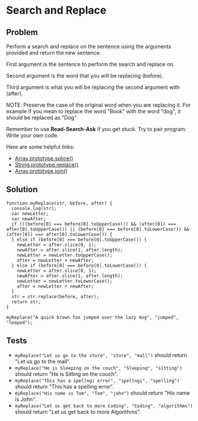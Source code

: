 # Search and Replace

## Problem

Perform a search and replace on the sentence using the arguments provided and return the new sentence.

First argument is the sentence to perform the search and replace on.

Second argument is the word that you will be replacing (before).

Third argument is what you will be replacing the second argument with (after).

NOTE: Preserve the case of the original word when you are replacing it. For example if you mean to replace the word "Book" with the word "dog", it should be replaced as "Dog"

Remember to use **Read-Search-Ask** if you get stuck. Try to pair program. Write your own code.

Here are some helpful links:

* [Array.prototype.splice()](https://developer.mozilla.org/en-US/docs/Web/JavaScript/Reference/Global_Objects/Array/splice)
* [String.prototype.replace()](https://developer.mozilla.org/en-US/docs/Web/JavaScript/Reference/Global_Objects/String/replace)
* [Array.prototype.join()](https://developer.mozilla.org/en-US/docs/Web/JavaScript/Reference/Global_Objects/Array/join)

## Solution

```
function myReplace(str, before, after) {
  console.log(str);
  var newLetter;
  var newAfter;
  if (((before[0] === before[0].toUpperCase()) && (after[0]) === after[0].toUpperCase()) || (before[0] === before[0].toLowerCase()) && (after[0]) === after[0].toLowerCase()) {
  } else if (before[0] === before[0].toUpperCase()) {
    newLetter = after.slice(0, 1);
    newAfter = after.slice(1, after.length);
    newLetter = newLetter.toUpperCase();
    after = newLetter + newAfter;
  } else if (before[0] === before[0].toLowerCase()) {
    newLetter = after.slice(0, 1);
    newAfter = after.slice(1, after.length);
    newLetter = newLetter.toLowerCase();
    after = newLetter + newAfter;
  }
  str = str.replace(before, after);
  return str;
}

myReplace("A quick brown fox jumped over the lazy dog", "jumped", "leaped");
```

## Tests

* `myReplace("Let us go to the store", "store", "mall")` should return "Let us go to the mall".
* `myReplace("He is Sleeping on the couch", "Sleeping", "sitting")` should return "He is Sitting on the couch".
* `myReplace("This has a spellngi error", "spellngi", "spelling")` should return "This has a spelling error".
* `myReplace("His name is Tom", "Tom", "john")` should return "His name is John".
* `myReplace("Let us get back to more Coding", "Coding", "algorithms")` should return "Let us get back to more Algorithms".